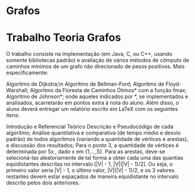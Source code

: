 ﻿# Grafos
# Trabalho Teoria Grafos
O trabalho consiste na implementação (em Java, C, ou C++, usando somente bibliotecas padrão) e avaliação de vários métodos de cômputo de caminhos mínimos de um grafo não direcionado de pesos positivos. Mais especificamente:

Algoritmo de Dijkstra;\n
Algoritmo de Bellman-Ford;
Algoritmo de Floyd-Warshall;
Algoritmo da Floresta de Caminhos Ótimos* com a função fmax;
Algoritmo de Johnson*;
onde aqueles indicados por *, se implementados e analisados, acarretarão em pontos extra à nota do aluno. Além disso, o aluno deverá entregar um relatório escrito em LaTeX com os seguintes itens:

Introdução e Referencial Teórico
Descrição e Pseudocódigo de cada algoritmo;
Análise quantitativa e comparativa (de tempo médio e desvio padrão) de todos algoritmos (variando a quantidade de vértices e arestas), e discussão dos resultados;
Para o ponto 3, a quantidade de vértices é determinada por 5x , dado x em {1,...,5}. Para as arestas, deve-se selecioná-las aleatoriamente de tal forma a obter cada uma das quantias equidistantes descritas no intervalo [|V| - 1, |V|(|V| - 1)/2]. Ou seja, o primeiro valor seria |V| - 1, o último valor, |V|(|V| - 1)/2, e os 3 valores restantes devem estar espaçados de maneira equidistante no intervalo descrito pelos dois anteriores.
